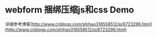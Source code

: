 # webform 捆绑压缩js和css Demo

详细参考博客[http://www.cnblogs.com/shihao316558512/p/6723296.html](http://www.cnblogs.com/shihao316558512/p/6723296.html)